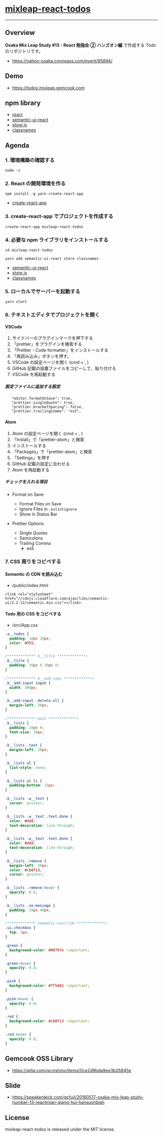 # [mixleap-react-todos](https://todos.mixleap.gemcook.com)

---

## Overview

**Osaka Mix Leap Study #13 - React 勉強会 ② ハンズオン編** で作成する Todo のリポジトリです。

* https://yahoo-osaka.connpass.com/event/85894/

## Demo

* https://todos.mixleap.gemcook.com

## npm library

* [react](https://reactjs.org/)
* [semantic-ui-react](https://react.semantic-ui.com/usage)
* [store.js](https://github.com/marcuswestin/store.js)
* [classnames](https://github.com/JedWatson/classnames)

## Agenda

### 1. 環境構築の確認する

```
node -v
```

### 2. React の開発環境を作る

```
npm install -g yarn create-react-app
```

* [create-react-app](https://github.com/facebook/create-react-app)

### 3. create-react-app でプロジェクトを作成する

```
create-react-app mixleap-react-todos
```

### 4. 必要な npm ライブラリをインストールする

```
cd mixleap-react-todos
```

```
yarn add semantic-ui-react store classnames
```

* [semantic-ui-react](https://react.semantic-ui.com/usage)
* [store.js](https://github.com/marcuswestin/store.js)
* [classnames](https://github.com/JedWatson/classnames)

### 5. ローカルでサーバーを起動する

```
yarn start
```

### 6. テキストエディタでプロジェクトを開く

#### VSCode

1.  サイドバーのプラグインマークを押下する
2.  「prettier」をプラグインを検索する
3.  「Prettier - Code formatter」をインストールする
4.  「再読み込み」ボタンを押す。
5.  VSCode の設定ページを開く (cmd + , )
6.  GitHub 記載の設置ファイルをコピーして、貼り付ける
7.  VSCode を再起動する

##### 設定ファイルに追加する設定

```
   "editor.formatOnSave": true,
   "prettier.singleQuote": true,
   "prettier.bracketSpacing": false,
   "prettier.trailingComma": "es5",
```

#### Atom

1.  Atom の設定ページを開く (cmd + , )
2.  「Install」で「prettier-atom」と検索
3.  インストールする
4.  「Packages」で「prettier-atom」と検索
5.  「Settings」を押す
6.  GitHub 記載の設定に合わせる
7.  Atom を再起動する

##### チェックを入れる項目

* Format on Save

  * Format Files on Save
  * Ignore Files in `.eslintignore`
  * Show in Status Bar

* Prettier Options
  * Single Quotes
  * Semicolons
  * Trailing Comma
    * es5

### 7. CSS 周りをコピペする

#### Semantic の CDN を読み込む

* /public/index.html

```
<link rel="stylesheet" href="//cdnjs.cloudflare.com/ajax/libs/semantic-ui/2.2.12/semantic.min.css"></link>
```

#### Todo 用の CSS をコピペする

* /src/App.css

```scss
.a__todos {
  padding: 10px 20px;
  color: #555;
}

/************* b__title *************/
.b__title {
  padding: 20px 0 30px 0;
}

/************* b__add-inpu *************/
.b__add-input input {
  width: 300px;
}

.b__add-input .delete-all {
  margin-left: 20px;
}

/************* main *************/
.b__lists {
  padding: 20px 0;
  font-size: 18px;
}

.b__lists .text {
  margin-left: 20px;
}

.b__lists ul {
  list-style: none;
}

.b__lists ul li {
  padding-bottom: 15px;
}

.b__lists .w__text {
  cursor: pointer;
}

.b__lists .w__text .text.done {
  color: #ddd;
  text-decoration: line-through;
}

.b__lists .w__text .text.done {
  color: #ddd;
  text-decoration: line-through;
}

.b__lists .remove {
  margin-left: 20px;
  color: #cb0f13;
  cursor: pointer;
}

.b__lists .remove:hover {
  opacity: 0.6;
}

.b__lists .no-message {
  padding: 20px 40px;
}

/************* semantic-override *************/
.ui.checkbox {
  top: 2px;
}

.green {
  background-color: #00797e !important;
}

.green:hover {
  opacity: 0.8;
}

.pink {
  background-color: #ff5d62 !important;
}

.pink:hover {
  opacity: 0.8;
}

.red {
  background-color: #cb0f13 !important;
}

.red:hover {
  opacity: 0.8;
}
```

## Gemcook OSS Library

* https://qiita.com/gcnishino/items/0ce2d9bda9ee3b05845e

## Slide

* https://speakerdeck.com/gcfuji/20180517-osaka-mix-leap-study-number-13-reactmian-qiang-hui-hansuonbian

## License

mixleap-react-todos is released under the MIT license.
